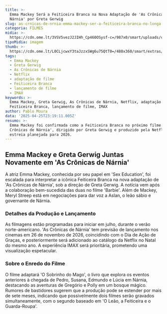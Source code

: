 ```yaml
---
title: >-
  Emma Mackey Será a Feiticeira Branca na Nova Adaptação de 'As Crônicas de
  Nárnia' por Greta Gerwig
slug: as-crnicas-de-nrnia-emma-mackey-ser-a-feiticeira-branca-no-longa
categoria: FILMES
midia: >-
  https://cdn.ome.lt/3VSV5vezJ2JIHh_Cp460OSysf-c=/987x0/smart/uploads/conteudo/fotos/Design_sem_nome_-_2025-04-25T190941.481.png
tipoMidia: imagem
thumb: >-
  https://cdn.ome.lt/L0CLjcwxY3taJzzxSWg6u75QtT0=/480x360/smart/extras/conteudos/Design_sem_nome_-_2025-04-25T190941.481.png
tags:
  - Emma Mackey
  - Greta Gerwig
  - As Crônicas de Nárnia
  - Netflix
  - adaptação de filme
  - Feiticeira Branca
  - lançamento de filme
  - IMAX
keywords: >-
  Emma Mackey, Greta Gerwig, As Crônicas de Nárnia, Netflix, adaptação de filme,
  Feiticeira Branca, lançamento de filme, IMAX
author: Pablo Moura
data: '2025-04-25T23:19:11.005Z'
resumo: >-
  Emma Mackey foi confirmada como a Feiticeira Branca no próximo filme de 'As
  Crônicas de Nárnia', dirigido por Greta Gerwig e produzido pela Netflix, com
  estreia planejada para 2026.
---
```


## Emma Mackey e Greta Gerwig Juntas Novamente em 'As Crônicas de Nárnia'

A atriz Emma Mackey, conhecida por seu papel em 'Sex Education', foi escalada para interpretar a icônica Feiticeira Branca na nova adaptação de 'As Crônicas de Nárnia', sob a direção de Greta Gerwig. A notícia vem após a colaboração bem-sucedida das duas no filme 'Barbie'. Além de Mackey, Meryl Streep está em negociações para dar voz a Aslan, o leão sábio e governante de Nárnia.

### Detalhes da Produção e Lançamento

As filmagens estão programadas para iniciar em julho, durante o verão norte-americano. 'As Crônicas de Nárnia' tem previsão de lançamento nos cinemas em 26 de novembro de 2026, coincidindo com o Dia de Ação de Graças, e posteriormente será adicionado ao catálogo da Netflix no Natal do mesmo ano. A experiência IMAX será prioritária, prometendo uma visualização espetacular.

### Sobre o Enredo do Filme

O filme adaptará 'O Sobrinho do Mago', o livro que explora os eventos anteriores à chegada de Pedro, Susana, Edmundo e Lúcia em Nárnia, destacando as aventuras de Gregório e Polly em um bosque mágico. Rumores de bastidores sugerem que a produção pode se estender por mais de sete meses, indicando que possivelmente dois filmes serão gravados simultaneamente, com o segundo baseado em 'O Leão, a Feiticeira e o Guarda-Roupa'.

